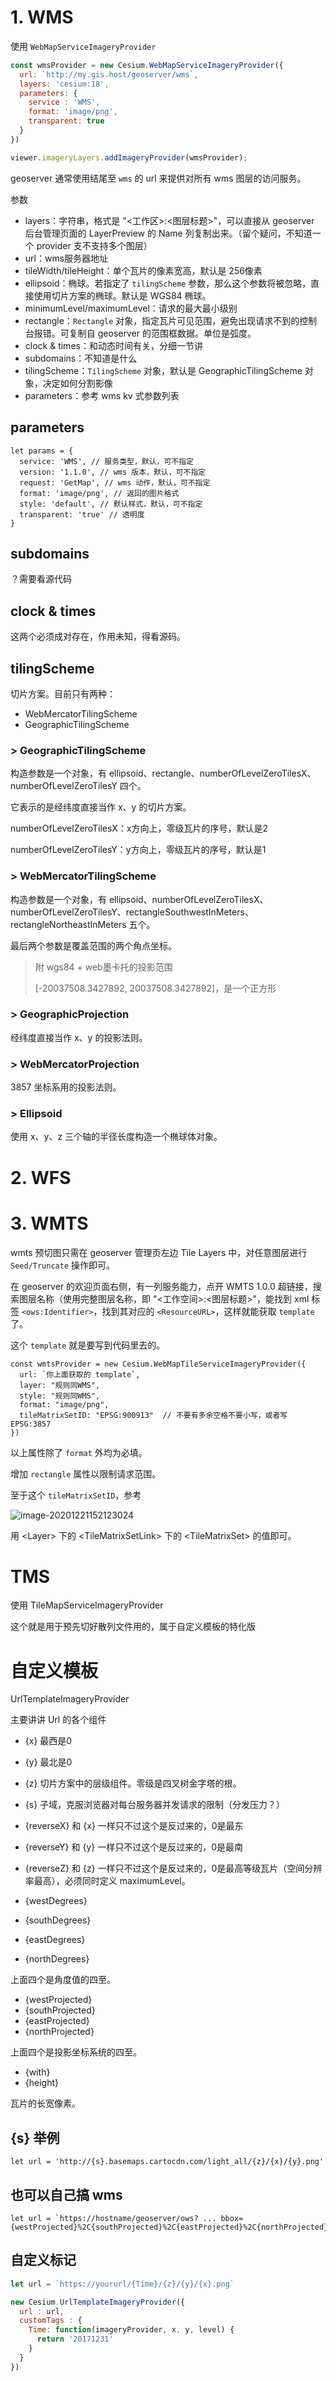 # 1. WMS

使用 `WebMapServiceImageryProvider`

``` js
const wmsProvider = new Cesium.WebMapServiceImageryProvider({
  url: `http://my.gis.host/geoserver/wms`,
  layers: 'cesium:18',
  parameters: {
    service : 'WMS',
    format: 'image/png',
    transparent: true
  }
})

viewer.imageryLayers.addImageryProvider(wmsProvider);
```

geoserver 通常使用结尾至 `wms` 的 url 来提供对所有 wms 图层的访问服务。

参数

- layers：字符串，格式是 "<工作区>:<图层标题>"，可以直接从 geoserver 后台管理页面的 LayerPreview 的  Name 列复制出来。（留个疑问，不知道一个 provider 支不支持多个图层）
- url：wms服务器地址
- tileWidth/tileHeight：单个瓦片的像素宽高，默认是 256像素
- ellipsoid：椭球。若指定了 `tilingScheme` 参数，那么这个参数将被忽略，直接使用切片方案的椭球。默认是 WGS84 椭球。
- minimumLevel/maximumLevel：请求的最大最小级别
- rectangle：`Rectangle` 对象，指定瓦片可见范围，避免出现请求不到的控制台报错。可复制自 geoserver 的范围框数据。单位是弧度。
- clock & times：和动态时间有关，分细一节讲
- subdomains：不知道是什么
- tilingScheme：`TilingScheme` 对象，默认是 GeographicTilingScheme 对象，决定如何分割影像
- parameters：参考 wms kv 式参数列表

## parameters

``` JS
let params = {
  service: 'WMS', // 服务类型，默认，可不指定
  version: '1.1.0', // wms 版本，默认，可不指定
  request: 'GetMap', // wms 动作，默认，可不指定
  format: 'image/png', // 返回的图片格式
  style: 'default', // 默认样式，默认，可不指定
  transparent: 'true' // 透明度
}
```

## subdomains

？需要看源代码

## clock & times

这两个必须成对存在，作用未知，得看源码。

## tilingScheme

切片方案。目前只有两种：

- WebMercatorTilingScheme
- GeographicTilingScheme

### > GeographicTilingScheme

构造参数是一个对象，有 ellipsoid、rectangle、numberOfLevelZeroTilesX、numberOfLevelZeroTilesY 四个。

它表示的是经纬度直接当作 x、y 的切片方案。

numberOfLevelZeroTilesX：x方向上，零级瓦片的序号，默认是2

numberOfLevelZeroTilesY：y方向上，零级瓦片的序号，默认是1

### > WebMercatorTilingScheme

构造参数是一个对象，有 ellipsoid、numberOfLevelZeroTilesX、numberOfLevelZeroTilesY、rectangleSouthwestInMeters、rectangleNortheastInMeters 五个。

最后两个参数是覆盖范围的两个角点坐标。

> 附 wgs84 + web墨卡托的投影范围
>
> [-20037508.3427892, 20037508.3427892]，是一个正方形

### > GeographicProjection

经纬度直接当作 x、y 的投影法则。

### > WebMercatorProjection

3857 坐标系用的投影法则。

### > Ellipsoid

使用 x、y、z 三个轴的半径长度构造一个椭球体对象。

# 2. WFS





# 3. WMTS

wmts 预切图只需在 geoserver 管理页左边 Tile Layers 中，对任意图层进行 `Seed/Truncate` 操作即可。

在 geoserver 的欢迎页面右侧，有一列服务能力，点开 WMTS 1.0.0 超链接，搜索图层名称（使用完整图层名称，即 "<工作空间>:<图层标题>"，能找到 xml 标签 `<ows:Identifier>`，找到其对应的 `<ResourceURL>`，这样就能获取 `template` 了。

这个 `template` 就是要写到代码里去的。

``` JS
const wmtsProvider = new Cesium.WebMapTileServiceImageryProvider({
  url: `你上面获取的 template`,
  layer: "规则同WMS",
  style: "规则同WMS",
  format: "image/png",
  tileMatrixSetID: "EPSG:900913"  // 不要有多余空格不要小写，或者写 EPSG:3857
})
```

以上属性除了 `format` 外均为必填。

增加 `rectangle` 属性以限制请求范围。

至于这个 `tileMatrixSetID`，参考

![image-20201221152123024](attachments/image-20201221152123024.png)

用 \<Layer> 下的  \<TileMatrixSetLink> 下的 \<TileMatrixSet\> 的值即可。

# TMS

使用 TileMapServiceImageryProvider

这个就是用于预先切好散列文件用的，属于自定义模板的特化版



# 自定义模板

UrlTemplateImageryProvider

主要讲讲 Url 的各个组件

- {x} 最西是0
- {y} 最北是0
- {z} 切片方案中的层级组件。零级是四叉树金字塔的根。
- {s} 子域，克服浏览器对每台服务器并发请求的限制（分发压力？）



- {reverseX} 和 {x} 一样只不过这个是反过来的，0是最东
- {reverseY} 和 {y} 一样只不过这个是反过来的，0是最南
- {reverseZ} 和 {z} 一样只不过这个是反过来的，0是最高等级瓦片（空间分辨率最高），必须同时定义 maximumLevel。



- {westDegrees} 
- {southDegrees}
- {eastDegrees}
- {northDegrees}

上面四个是角度值的四至。



- {westProjected}
- {southProjected}
- {eastProjected}
- {northProjected}

上面四个是投影坐标系统的四至。



- {with}
- {height}

瓦片的长宽像素。

## {s} 举例

``` JS
let url = 'http://{s}.basemaps.cartocdn.com/light_all/{z}/{x}/{y}.png'
```

## 也可以自己搞 wms

``` JS
let url = `https://hostname/geoserver/ows? ... bbox={westProjected}%2C{southProjected}%2C{eastProjected}%2C{northProjected}&width=256&height=256`
```

## 自定义标记

``` js
let url = `https://yoururl/{Time}/{z}/{y}/{x}.png`

new Cesium.UrlTemplateImageryProvider({
  url : url,
  customTags : {
    Time: function(imageryProvider, x, y, level) {
      return '20171231'
    }
  }
})
```

